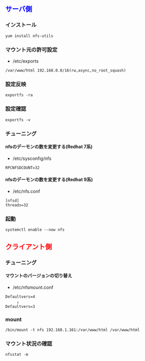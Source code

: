 ## <font color=blue>サーバ側</font>
### インストール
```
yum install nfs-utils
```

### マウント元の許可設定
- /etc/exports
 
 ```
 /var/www/html 192.168.0.0/16(rw,async,no_root_squash)

 ```

### 設定反映
```
exportfs -ra
```

### 設定確認
```
exportfs -v
```

### チューニング
#### nfsのデーモンの数を変更する(Redhat 7系)
- /etc/sysconfig/nfs 
```
RPCNFSDCOUNT=32
```

#### nfsのデーモンの数を変更する(Redhat 9系)
- /etc/nfs.conf
```
[nfsd]
threads=32
```

### 起動
```
systemctl enable --now nfs
```

## <font color=red>クライアント側</font>
### チューニング
#### マウントのバージョンの切り替え
- /etc/nfsmount.conf

```
Defaultvers=4
　　　↓
Defaultvers=3
```

### mount

```
/bin/mount -t nfs 192.168.1.161:/var/www/html /var/www/html
```

### マウント状況の確認
```
nfsstat -m
```